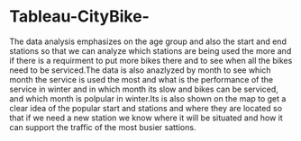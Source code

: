 # Tableau-CityBike-


The data analysis emphasizes on the age group and also the start and end stations so that we can analyze which stations are being used the more and if there is a requirment to put more bikes there and to see when all the bikes need to be serviced.The data is also anazlyzed by month to see which month the service is used the most and what is the performance of the service in winter and in which month its slow and bikes can be serviced, and which month is polpular in winter.Its is also shown on the map to get a clear idea of the popular start and stations and where they are located so that if we need a new station we know where it will be situated and how it can support the traffic of the most busier sattions.
